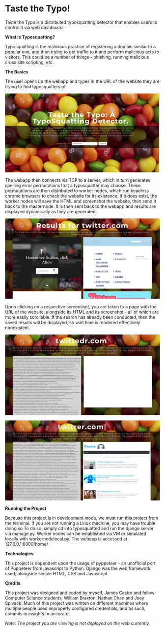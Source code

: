 # Taste the Typo!

Taste the Typo is a distributed typosquatting detector that enables users to control it via web dashboard.

**What is Typosquatting?**

Typosquatting is the malicious practice of registering a domain similar to a popular one, and then trying to get traffic to it and perform malicious acts to visitors. This could be a number of things - phishing, running malicious cross site scripting, etc.

**The Basics**


The user opens up the webapp and types in the URL of the website they are trying to find typosquatters of.

![alt text](frontpg.png "Front Page")

The webapp then connects via TCP to a server, which in turn generates spelling error permutations that a typosquatter may choose. These permutations are then distributed to worker nodes, which run headless chrome browsers to check the website for its existence. If it does exist, the worker nodes will save the HTML and screenshot the website, then send it back to the masternode. It is then sent back to the webapp and results are displayed dynamically as they are generated.

![alt text](resultspg.png "Intermediary Results")

Upon clicking on a respective screenshot, you are taken to a page with the URL of the website, alongside its HTML and its screenshot - all of which are more easily scrollable. If the search has already been conducted, then the saved results will be displayed, so wait time is rendered effectively nonexistent.

![alt text](res1.png "Some Results")


![alt text](res2.png "More Results")

**Running the Project**

Because this project is in development mode, we must run this project from the terminal. If you are not running a Linux machine, you may have trouble doing so To do so, simply cd into typosquatted and run the django server via manage.py. Worker nodes can be established via VM or simulated locally with workernodelocal.py. The webapp is accessed at 127.0.0.1:8000/home/

**Technologies**

This project is dependent upon the usage of pyppeteer - an unofficial port of Puppeteer from javascript to Python. Django was the web framework used, alongside simple HTML, CSS and Javascript.

**Credits**

This project was designed and coded by myself, James Castro and fellow Computer Science students, William Braxton, Nathan Chan and Joey Spivack. Much of this project was written on different machines where multiple people used improperly configured credentials, and as such, commits in insights != accurate.

*Note: The project you are viewing is not deployed on the web currently.*


    
